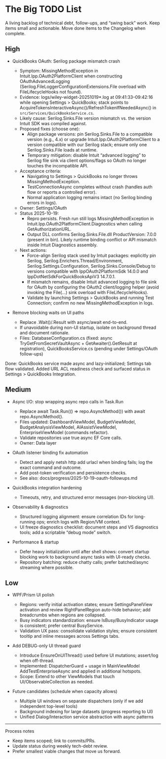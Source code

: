 # The Big TODO List

A living backlog of technical debt, follow-ups, and “swing back” work. Keep items small and actionable. Move done items to the Changelog when complete.

## High

- QuickBooks OAuth: Serilog package mismatch crash
  - Symptom: MissingMethodException in Intuit.Ipp.OAuth2PlatformClient when constructing OAuthAdvancedLogging (Serilog.FileLoggerConfigurationExtensions.File overload with FileLifecycleHooks not found).
  - Evidence: logs/wiley-widget-20251019*.log at 09:41:33–09:42:16 while opening Settings > QuickBooks; stack points to AcquireTokensInteractiveAsync()/RefreshTokenIfNeededAsync() in `src/Services/QuickBooksService.cs`.
  - Likely cause: Serilog.Sinks.File version mismatch vs. the version Intuit SDK was compiled against.
  - Proposed fixes (choose one):
    - Align package versions: pin Serilog.Sinks.File to a compatible version (e.g., 4.x) or upgrade Intuit.Ipp.OAuth2PlatformClient to a version compatible with our Serilog stack; ensure only one Serilog.Sinks.File loads at runtime.
    - Temporary mitigation: disable Intuit “advanced logging” to Serilog file sink via client options/flags so OAuth no longer touches the incompatible API.
  - Acceptance criteria:
    - Navigating to Settings > QuickBooks no longer throws MissingMethodException.
    - TestConnectionAsync completes without crash (handles auth flow or reports a controlled error).
    - Normal application logging remains intact (no Serilog binding errors in logs).
  - Owner: Settings/OAuth
  - Status 2025-10-19:
    - Repro persists. Fresh run still logs MissingMethodException in Intuit.Ipp.OAuth2PlatformClient.Diagnostics when calling GetAuthorizationURL.
    - Output DLL confirms Serilog.Sinks.File.dll ProductVersion: 7.0.0 (present in bin). Likely runtime binding conflict or API mismatch inside Intuit Diagnostics assembly.
  - Next actions:
    - Force-align Serilog stack used by Intuit packages: explicitly pin Serilog, Serilog.Enrichers.Thread/Environment, Serilog.Settings.Configuration, Serilog.Sinks.Console/Debug to versions compatible with IppOAuth2PlatformSdk 14.0.0 and IppDotNetSdkForQuickBooksApiV3 14.7.0.1.
    - If mismatch remains, disable Intuit advanced logging to file sink for OAuth by configuring the OAuth2 client/logging helper (avoid invoking the File(...) sink overload with FileLifecycleHooks).
    - Validate by launching Settings > QuickBooks and running Test Connection; confirm no new MissingMethodException in logs.

- Remove blocking waits on UI paths
  - Replace .Wait()/.Result with async/await end-to-end.
  - If unavoidable during non-UI startup, isolate on background thread and document rationale.
  - Files: DatabaseConfiguration.cs (fixed: async TryGetFromSecretVaultAsync + GetAwaiter().GetResult at registration), QuickBooksService.cs (pending under Settings/OAuth follow-ups)

Done: QuickBooks service made async and lazy-initialized; Settings tab flow validated. Added URL ACL readiness check and surfaced status in Settings > QuickBooks Integration.

## Medium

- Async I/O: stop wrapping async repo calls in Task.Run
  - Replace await Task.Run(() => repo.AsyncMethod()) with await repo.AsyncMethod().
  - Files updated: DashboardViewModel, BudgetViewModel, BudgetAnalysisViewModel, AIAssistViewModel, EnterpriseViewModel (commands refactor).
  - Validate repositories use true async EF Core calls.
  - Owner: Data layer

- OAuth listener binding fix automation
  - Detect and apply netsh http add urlacl when binding fails; log the exact command and outcome.
  - Add post-token verification and persistence checks.
  - See also: docs/progress/2025-10-19-oauth-followups.md

- QuickBooks integration hardening
  - Timeouts, retry, and structured error messages (non-blocking UI).

- Observability & diagnostics
  - Structured logging alignment: ensure correlation IDs for long-running ops; enrich logs with Region/VM context.
  - UI freeze diagnostics checklist: document steps and VS diagnostics tools; add a scriptable “debug mode” switch.

- Performance & startup
  - Defer heavy initialization until after shell shows: convert startup blocking work to background async tasks with UI-ready checks.
  - Repository batching: reduce chatty calls; prefer batched/async streaming where possible.

## Low

- WPF/Prism UI polish
  - Regions: verify initial activation states; ensure SettingsPanelView activation and review RightPanelRegion auto-hide behavior; add breadcrumbs when regions are collapsed.
  - Busy indicators standardization: ensure IsBusy/BusyIndicator usage is consistent; prefer central BusyService.
  - Validation UX pass: consolidate validation styles; ensure consistent tooltip and inline messages across Settings tabs.

- Add DEBUG-only UI thread guard
  - Introduce EnsureOnUIThread() used before UI mutations; assert/log when off-thread.
  - Implemented: DispatcherGuard + usage in MainViewModel AddTestEnterpriseAsync and applied in additional hotspots.
  - Scope: Extend to other ViewModels that touch UI/ObservableCollection as needed.

- Future candidates (schedule when capacity allows)
  - Multiple UI windows on separate dispatchers (only if we add independent top-level tools)
  - Background indexing for large datasets (progress reporting to UI)
  - Unified Dialog/Interaction service abstraction with async patterns

---

Process notes
- Keep items scoped; link to commits/PRs.
- Update status during weekly tech-debt review.
- Prefer smallest viable changes that move us forward.
